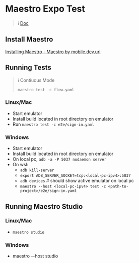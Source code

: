 # Maestro Expo Test
> ℹ️ [Doc](https://maestro.mobile.dev/api-reference/commands)

## Install Maestro
[Installing Maestro - Maestro by mobile.dev.url](https://maestro.mobile.dev/getting-started/installing-maestro)

## Running Tests
> ℹ️ Contiuous Mode
>
> `maestro test -c flow.yaml`

### Linux/Mac
- Start emulator
- Install build located in root directory on emulator
- Run `maestro test -c e2e/sign-in.yaml`

### Windows
- Start emulator
- Install build located in root directory on emulator
- On local pc, `adb -a -P 5037 nodaemon server`
- On wsl:
  - `adb kill-server`
  - `export ADB_SERVER_SOCKET=tcp:<local-pc-ipv4>:5037`
  - `adb devices` # should show active emulator on local pc
  - `maestro --host <local-pc-ipv4> test -c <path-to-project>/e2e/sign-in.yaml`

## Running Maestro Studio

### Linux/Mac
- `maestro studio`
 
### Windows
  - maestro --host <local-pc-ipv4> studio